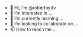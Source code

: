 - 👋 Hi, I’m @robertoyttv
- 👀 I’m interested in ...
- 🌱 I’m currently learning ...
- 💞️ I’m looking to collaborate on ...
- 📫 How to reach me ...

<!---
robertoyttv/robertoyttv is a ✨ special ✨ repository because its `README.md` (this file) appears on your GitHub profile.
You can click the Preview link to take a look at your changes.
--->
